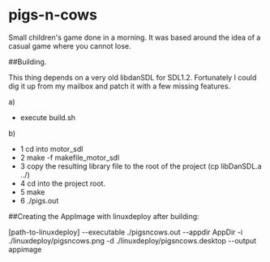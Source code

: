 # pigs-n-cows

Small children's game done in a morning. It was based around the idea of a casual game where you cannot lose.

##Building.

This thing depends on a very old libdanSDL for SDL1.2. Fortunately I could dig it up from my mailbox and patch it with a few missing features.

a)

- execute build.sh

b)

- 1 cd into motor_sdl
- 2 make -f makefile_motor_sdl
- 3 copy the resulting library file to the root of the project (cp libDanSDL.a ../)
- 4 cd into the project root.
- 5 make
- 6 ./pigs.out

##Creating the AppImage with linuxdeploy after building:

[path-to-linuxdeploy] --executable ./pigsncows.out --appdir AppDir -i ./linuxdeploy/pigsncows.png -d ./linuxdeploy/pigsncows.desktop --output appimage
